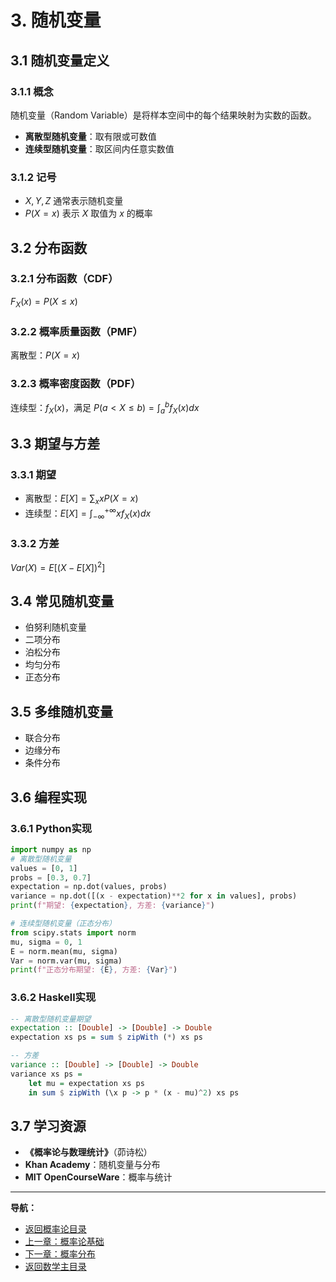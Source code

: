 # 3. 随机变量

## 3.1 随机变量定义

### 3.1.1 概念

随机变量（Random Variable）是将样本空间中的每个结果映射为实数的函数。

- **离散型随机变量**：取有限或可数值
- **连续型随机变量**：取区间内任意实数值

### 3.1.2 记号

- $X, Y, Z$ 通常表示随机变量
- $P(X = x)$ 表示 $X$ 取值为 $x$ 的概率

## 3.2 分布函数

### 3.2.1 分布函数（CDF）

$F_X(x) = P(X \leq x)$

### 3.2.2 概率质量函数（PMF）

离散型：$P(X = x)$

### 3.2.3 概率密度函数（PDF）

连续型：$f_X(x)$，满足 $P(a < X \leq b) = \int_a^b f_X(x)dx$

## 3.3 期望与方差

### 3.3.1 期望

- 离散型：$E[X] = \sum_x x P(X = x)$
- 连续型：$E[X] = \int_{-\infty}^{+\infty} x f_X(x) dx$

### 3.3.2 方差

$Var(X) = E[(X - E[X])^2]$

## 3.4 常见随机变量

- 伯努利随机变量
- 二项分布
- 泊松分布
- 均匀分布
- 正态分布

## 3.5 多维随机变量

- 联合分布
- 边缘分布
- 条件分布

## 3.6 编程实现

### 3.6.1 Python实现

```python
import numpy as np
# 离散型随机变量
values = [0, 1]
probs = [0.3, 0.7]
expectation = np.dot(values, probs)
variance = np.dot([(x - expectation)**2 for x in values], probs)
print(f"期望: {expectation}, 方差: {variance}")

# 连续型随机变量（正态分布）
from scipy.stats import norm
mu, sigma = 0, 1
E = norm.mean(mu, sigma)
Var = norm.var(mu, sigma)
print(f"正态分布期望: {E}, 方差: {Var}")
```

### 3.6.2 Haskell实现

```haskell
-- 离散型随机变量期望
expectation :: [Double] -> [Double] -> Double
expectation xs ps = sum $ zipWith (*) xs ps

-- 方差
variance :: [Double] -> [Double] -> Double
variance xs ps =
    let mu = expectation xs ps
    in sum $ zipWith (\x p -> p * (x - mu)^2) xs ps
```

## 3.7 学习资源

- **《概率论与数理统计》**（茆诗松）
- **Khan Academy**：随机变量与分布
- **MIT OpenCourseWare**：概率与统计

---
**导航：**

- [返回概率论目录](README.md)
- [上一章：概率论基础](02-ProbabilityTheory.md)
- [下一章：概率分布](04-ProbabilityDistributions.md)
- [返回数学主目录](../README.md)
